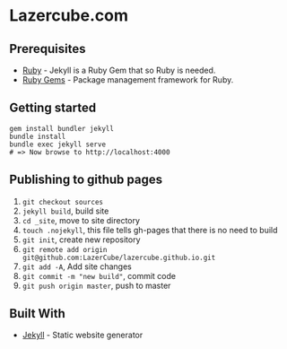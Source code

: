# Lazercube.com

## Prerequisites

- [Ruby](https://www.ruby-lang.org/en/downloads/) - Jekyll is a Ruby Gem that so Ruby is needed.
- [Ruby Gems](https://rubygems.org/pages/download) - Package management framework for Ruby.

## Getting started

```shell  
gem install bundler jekyll
bundle install
bundle exec jekyll serve
# => Now browse to http://localhost:4000  
```

## Publishing to github pages

1. `git checkout sources`
1. `jekyll build`, build site
1. `cd _site`, move to site directory
1. `touch .nojekyll`, this file tells gh-pages that there is no need to build
1. `git init`, create new repository
1. `git remote add origin git@github.com:LazerCube/lazercube.github.io.git`
1. `git add -A`, Add site changes
1. `git commit -m "new build"`, commit code
1. `git push origin master`, push to master

## Built With

- [Jekyll](https://jekyllrb.com/) - Static website generator